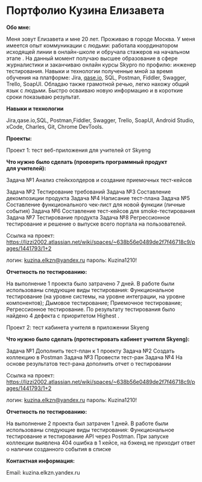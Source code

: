 # Портфолио Кузина Елизавета
**Обо мне:**

Меня зовут Елизавета и мне 20 лет. Проживаю в городе Москва. У меня имеется опыт коммуникации с людьми: работала координатором исходящей линии в онлайн-школе и обручала стажеров на начальном этапе . На данный момент получаю высшее образование в сфере журналистики и заканчиваю онлайн курсы Skypro по профилю: инженер тестирования. Навыки и технологии полученные мной за время обучения на платформе: Jira, [qase.io](http://qase.io/), SQL, Postman, Fiddler, Swagger, Trello, SoapUI. Обладаю также грамотной речью, легко нахожу общий язык с людьми. Быстро осваиваю новую информацию и в короткие сроки показываю результат.

**Навыки и технологии**

Jira,qase.io,SQL, Postman,Fiddler, Swagger, Trello,
SoapUI, Android Studio, xCode, Charles, Git, Chrome DevTools.

**Проекты:**

Проект 1: тест веб-приложения для учителей от Skyeng

**Что нужно было сделать (проверить программный продукт для учителей):**

Задача №1 Анализ стейкхолдеров и создание приемочных тест-кейсов

Задача №2 Тестирование требований
Задача №3 Составление декомпозиции продукта
Задача №4 Написание тест-плана
Задача №5 Составление функционального чек-лист для новой функции (личные события)
Задача №6 Составление тест-кейсов для smoke-тестирования
Задача №7 Тестирование продукта
Задача №8 Регрессионное тестирование и решение о выпуске всего портала на пользователей.

Ссылка на проект: https://lizzi2002.atlassian.net/wiki/spaces/~638b56e0489de2f7f46718c9/pages/1441793/1+2

логин: kuzina.elkzn@yandex.ru
пароль: Kuzina1210!

**Отчетность по тестированию:** 

На выполнение 1 проекта было затрачено 7 дней. В работе были использованы следующие виды тестирования: Функциональное тестирование (на уровне системы, на уровне интеграции, на уровне компонентов); Дымовое тестирование; Приемочное тестирование; Регрессионное тестирование. По результату тестирования было найдено 4 дефекта с приоритетом Highest . 

Проект 2: тест кабинета учителя в приложении Skyeng

**Что нужно было сделать (протестировать кабинет учителя Skyeng):**

Задача №1 Дополнить тест-план к 1 проекту 
Задача №2  Создать коллекцию в Postman
Задача №3 Провести тест-ран
Задача №4 На основе результатов тест-рана дополнить отчет о тестировании

Ссылка на проект: https://lizzi2002.atlassian.net/wiki/spaces/~638b56e0489de2f7f46718c9/pages/1441793/1+2

логин: kuzina.elkzn@yandex.ru
пароль: Kuzina1210!

**Отчетность по тестированию:** 

На выполнение 2 проекта был затрачен 1 дней. В работе были использованы следующие виды тестирования: Функциональное тестирование и тестирование API через Postman. При запуске коллекции выявлена 404 ошибка в 1 кейсе, на бэкенд не приходит ответ о наличии созданного события в списке

**Контактная информация:**

Email: kuzina.elkzn.yandex.ru
